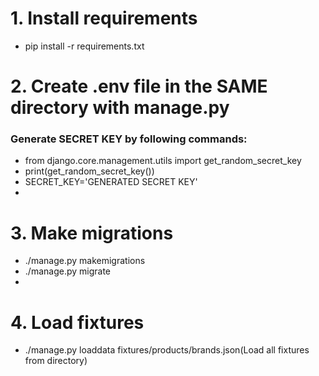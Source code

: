 # 1. Install requirements  
* pip install -r requirements.txt  

# 2. Create .env file in the SAME directory with manage.py  

### Generate SECRET KEY by following commands:
* from django.core.management.utils import get_random_secret_key
* print(get_random_secret_key())
* SECRET_KEY='GENERATED SECRET KEY'  
* 
# 3. Make migrations
* ./manage.py makemigrations
* ./manage.py migrate  
* 
# 4. Load fixtures
* ./manage.py loaddata fixtures/products/brands.json(Load all fixtures from directory)
 
